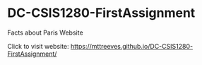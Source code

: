 # DC-CSIS1280-FirstAssignment
Facts about Paris Website

Click to visit website: https://mttreeves.github.io/DC-CSIS1280-FirstAssignment/

